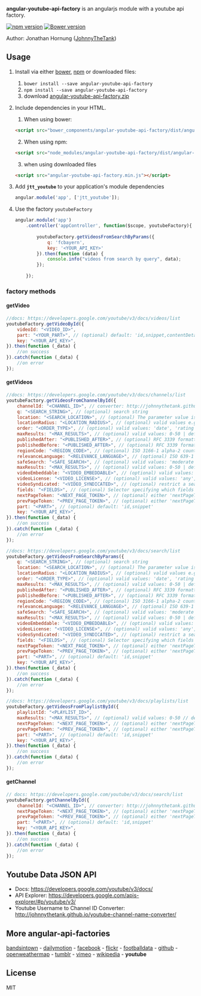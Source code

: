 **angular-youtube-api-factory** is an angularjs module with a youtube api factory.

[![npm version](https://badge.fury.io/js/angular-youtube-api-factory.svg)](https://badge.fury.io/js/angular-youtube-api-factory)
[![Bower version](https://badge.fury.io/bo/angular-youtube-api-factory.svg)](https://badge.fury.io/bo/angular-youtube-api-factory)

Author: Jonathan Hornung ([JohnnyTheTank](https://github.com/JohnnyTheTank))

## Usage

1. Install via either [bower](http://bower.io/), [npm](https://www.npmjs.com/) or downloaded files:
    1. `bower install --save angular-youtube-api-factory`
    2. `npm install --save angular-youtube-api-factory`
    3. download [angular-youtube-api-factory.zip](https://github.com/JohnnyTheTank/angular-youtube-api-factory/zipball/master)
2. Include dependencies in your HTML.
    1. When using bower:
    ```html
    <script src="bower_components/angular-youtube-api-factory/dist/angular-youtube-api-factory.min.js"></script>
    ```
    2. When using npm:
    ```html
    <script src="node_modules/angular-youtube-api-factory/dist/angular-youtube-api-factory.min.js"></script>
    ```
    3. when using downloaded files
    ```html
    <script src="angular-youtube-api-factory.min.js"></script>
    ```
3. Add **`jtt_youtube`** to your application's module dependencies
  
    ```JavaScript
    angular.module('app', ['jtt_youtube']);
    ```
4. Use the factory `youtubeFactory`

    ```JavaScript
    angular.module('app')
        .controller('appController', function($scope, youtubeFactory){
        
            youtubeFactory.getVideosFromSearchByParams({
                q: 'fcbayern',
                key: '<YOUR_API_KEY>'
            }).then(function (data) {
                console.info("videos from search by query", data);
            });
            
        });
    ```


### factory methods

#### getVideo
```js
//docs: https://developers.google.com/youtube/v3/docs/videos/list
youtubeFactory.getVideoById({
    videoId: "<VIDEO_ID>",
    part: "<YOUR_PART>", // (optional) default: 'id,snippet,contentDetails,statistics'
    key: "<YOUR_API_KEY>",
}).then(function (_data) {
    //on success
}).catch(function (_data) {
    //on error
});
```

#### getVideos
```js
//docs: https://developers.google.com/youtube/v3/docs/channels/list
youtubeFactory.getVideosFromChannelById({
    channelId: "<CHANNEL_ID>", // converter: http://johnnythetank.github.io/youtube-channel-name-converter/
    q: "<SEARCH_STRING>", // (optional) search string
    location: "<SEARCH_LOCATION>", // (optional) The parameter value is a string that specifies latitude/longitude coordinates e.g. '37.42307,-122.08427'.
    locationRadius: "<LOCATION_RADIUS>", // (optional) valid values e.g. '1500m', '5km', '10000ft', and '0.75mi' | default: '5000m'
    order: "<ORDER_TYPE>", // (optional) valid values: 'date', 'rating', 'relevance', 'title', 'videoCount', 'viewCount' | default: 'date'
    maxResults: "<MAX_RESULTS>", // (optional) valid values: 0-50 | default: 5
    publishedAfter: "<PUBLISHED_AFTER>", // (optional) RFC 3339 formatted date-time value (1970-01-01T00:00:00Z)
    publishedBefore: "<PUBLISHED_AFTER>", // (optional) RFC 3339 formatted date-time value (1970-01-01T00:00:00Z)
    regionCode: "<REGION_CODE>", // (optional) ISO 3166-1 alpha-2 country code
    relevanceLanguage: "<RELEVANCE_LANGUAGE>", // (optional) ISO 639-1 two-letter language code
    safeSearch: "<SAFE_SEARCH>", // (optional) valid values: 'moderate','none','strict' | defaut: 'moderate'
    maxResults: "<MAX_RESULTS>", // (optional) valid values: 0-50 | default: 5
    videoEmbeddable: "<VIDEO_EMBEDDABLE>", // (optional) valid values: 'true', 'any' | default: 'true'
    videoLicense: "<VIDEO_LICENSE>", // (optional) valid values: 'any','creativeCommon','youtube'
    videoSyndicated: "<VIDEO_SYNDICATED>", // (optional) restrict a search to only videos that can be played outside youtube.com. valid values: 'any','true' | default: 'any'
    fields: "<FIELDS>", // (optional) Selector specifying which fields to include in a partial response
    nextPageToken: "<NEXT_PAGE_TOKEN>", // (optional) either 'nextPageToken' or 'prevPageToken'
    prevPageToken: "<PREV_PAGE_TOKEN>", // (optional) either 'nextPageToken' or 'prevPageToken'
    part: "<PART>", // (optional) default: 'id,snippet'
    key: "<YOUR_API_KEY>",
}).then(function (_data) {
    //on success
}).catch(function (_data) {
    //on error
});
```

```js
//docs: https://developers.google.com/youtube/v3/docs/search/list
youtubeFactory.getVideosFromSearchByParams({
    q: "<SEARCH_STRING>", // (optional) search string
    location: "<SEARCH_LOCATION>", // (optional) The parameter value is a string that specifies latitude/longitude coordinates e.g. '37.42307,-122.08427'.
    locationRadius: "<LOCATION_RADIUS>", // (optional) valid values e.g. '1500m', '5km', '10000ft', and '0.75mi' | default: '5000m'
    order: "<ORDER_TYPE>", // (optional) valid values: 'date', 'rating', 'relevance', 'title', 'videoCount', 'viewCount' | default: 'date'
    maxResults: "<MAX_RESULTS>", // (optional) valid values: 0-50 | default: 5
    publishedAfter: "<PUBLISHED_AFTER>", // (optional) RFC 3339 formatted date-time value (1970-01-01T00:00:00Z)
    publishedBefore: "<PUBLISHED_AFTER>", // (optional) RFC 3339 formatted date-time value (1970-01-01T00:00:00Z)
    regionCode: "<REGION_CODE>", // (optional) ISO 3166-1 alpha-2 country code
    relevanceLanguage: "<RELEVANCE_LANGUAGE>", // (optional) ISO 639-1 two-letter language code
    safeSearch: "<SAFE_SEARCH>", // (optional) valid values: 'moderate','none','strict' | defaut: 'moderate'
    maxResults: "<MAX_RESULTS>", // (optional) valid values: 0-50 | default: 5
    videoEmbeddable: "<VIDEO_EMBEDDABLE>", // (optional) valid values: 'true', 'any' | default: 'true'
    videoLicense: "<VIDEO_LICENSE>", // (optional) valid values: 'any','creativeCommon','youtube'
    videoSyndicated: "<VIDEO_SYNDICATED>", // (optional) restrict a search to only videos that can be played outside youtube.com. valid values: 'any','true' | default: 'any'
    fields: "<FIELDS>", // (optional) Selector specifying which fields to include in a partial response
    nextPageToken: "<NEXT_PAGE_TOKEN>", // (optional) either 'nextPageToken' or 'prevPageToken'
    prevPageToken: "<PREV_PAGE_TOKEN>", // (optional) either 'nextPageToken' or 'prevPageToken'
    part: "<PART>", // (optional) default: 'id,snippet'
    key: "<YOUR_API_KEY>",
}).then(function (_data) {
    //on success
}).catch(function (_data) {
    //on error
});
```

```js
//docs: https://developers.google.com/youtube/v3/docs/playlists/list
youtubeFactory.getVideosFromPlaylistById({
    playlistId: "<PLAYLIST_ID>",
    maxResults: "<MAX_RESULTS>", // (optional) valid values: 0-50 // default: 5
    nextPageToken: "<NEXT_PAGE_TOKEN>", // (optional) either 'nextPageToken' or 'prevPageToken'
    prevPageToken: "<PREV_PAGE_TOKEN>", // (optional) either 'nextPageToken' or 'prevPageToken'
    part: "<PART>", // (optional) default: 'id,snippet'
    key: "<YOUR_API_KEY>",
}).then(function (_data) {
    //on success
}).catch(function (_data) {
    //on error
});
```


#### getChannel
```js
// docs: https://developers.google.com/youtube/v3/docs/search/list
youtubeFactory.getChannelById({
    channelId: "<CHANNEL_ID>", // converter: http://johnnythetank.github.io/youtube-channel-name-converter/
    nextPageToken: "<NEXT_PAGE_TOKEN>", // (optional) either 'nextPageToken' or 'prevPageToken'
    prevPageToken: "<PREV_PAGE_TOKEN>", // (optional) either 'nextPageToken' or 'prevPageToken'
    part: "<PART>", // (optional) default: 'id,snippet'
    key: "<YOUR_API_KEY>",
}).then(function (_data) {
    //on success
}).catch(function (_data) {
    //on error
});
```


## Youtube Data JSON API
* Docs: https://developers.google.com/youtube/v3/docs/
* API Explorer: https://developers.google.com/apis-explorer/#p/youtube/v3/
* Youtube Username to Channel ID Converter: http://johnnythetank.github.io/youtube-channel-name-converter/

## More angular-api-factories
[bandsintown](https://github.com/JohnnyTheTank/angular-bandsintown-api-factory) - [dailymotion](https://github.com/JohnnyTheTank/angular-dailymotion-api-factory) - [facebook](https://github.com/JohnnyTheTank/angular-facebook-api-factory) - [flickr](https://github.com/JohnnyTheTank/angular-flickr-api-factory) - [footballdata](https://github.com/JohnnyTheTank/angular-footballdata-api-factory) - [github](https://github.com/JohnnyTheTank/angular-github-api-factory) - [openweathermap](https://github.com/JohnnyTheTank/angular-openweathermap-api-factory) - [tumblr](https://github.com/JohnnyTheTank/angular-tumblr-api-factory) - [vimeo](https://github.com/JohnnyTheTank/angular-vimeo-api-factory) - [wikipedia](https://github.com/JohnnyTheTank/angular-wikipedia-api-factory) - **youtube**

## License
MIT
